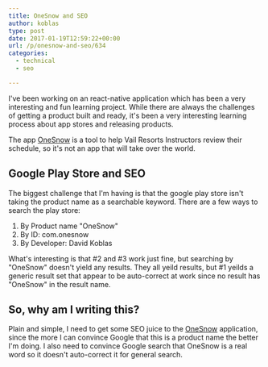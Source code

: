 ```yaml
---
title: OneSnow and SEO
author: koblas
type: post
date: 2017-01-19T12:59:22+00:00
url: /p/onesnow-and-seo/634
categories:
  - technical
  - seo

---
```


I've been working on an react-native application which has been a very interesting and fun learning project. While there are
always the challenges of getting a product built and ready, it's been a very interesting learning process about app stores
and releasing products.

The app [OneSnow](http://onesnow.com) is a tool to help Vail Resorts Instructors review their schedule, so it's not an app that will 
take over the world. 

## Google Play Store and SEO

The biggest challenge that I'm having is that the google play store isn't taking the product name as a searchable keyword. There are
a few ways to search the play store:

1. By Product name "OneSnow"
1. By ID: com.onesnow
1. By Developer: David Koblas

What's interesting is that #2 and #3 work just fine, but searching by "OneSnow" doesn't yield any results. They all yeild results, 
but #1 yeilds a generic result set that appear to be auto-correct at work since no result has "OneSnow" in the result name.

## So, why am I writing this?

Plain and simple, I need to get some SEO juice to the [OneSnow](https://play.google.com/store/apps/details?id=com.onesnow) application,
since the more I can convince Google that this is a product name the better I'm doing. I also need to convince Google search that OneSnow is
a real word so it doesn't auto-correct it for general search.
